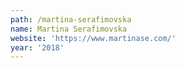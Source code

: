 ```yaml
---
path: /martina-serafimovska
name: Martina Serafimovska
website: 'https://www.martinase.com/'
year: '2018'
---
```


